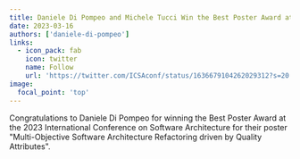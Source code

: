 ```yaml
---
title: Daniele Di Pompeo and Michele Tucci Win the Best Poster Award at ICSA 2023
date: 2023-03-16
authors: ['daniele-di-pompeo']
links:
  - icon_pack: fab
    icon: twitter
    name: Follow
    url: 'https://twitter.com/ICSAconf/status/1636679104262029312?s=20'
image:
  focal_point: 'top'
---
```


Congratulations to Daniele Di Pompeo for winning the Best Poster Award at the 2023 International Conference on Software Architecture for their poster "Multi-Objective Software Architecture Refactoring driven by Quality Attributes".

<!--more-->

